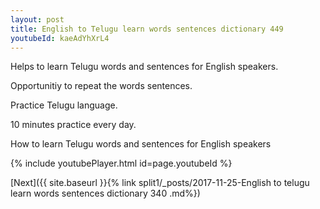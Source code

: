 ```yaml
---
layout: post
title: English to Telugu learn words sentences dictionary 449 
youtubeId: kaeAdYhXrL4
---
```

 
 
Helps to learn Telugu words and sentences for English speakers.

Opportunitiy to repeat the words sentences. 

Practice Telugu language. 
 
10 minutes practice every day. 
 
How to learn Telugu words and sentences for English speakers 
 
{% include youtubePlayer.html id=page.youtubeId %}
 
 
[Next]({{ site.baseurl }}{% link  split1/_posts/2017-11-25-English to telugu learn words sentences dictionary 340 .md%})
 

